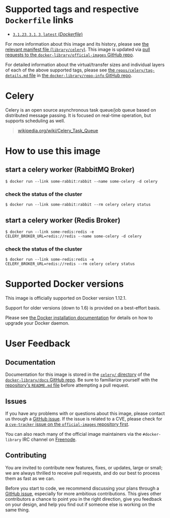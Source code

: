 # Supported tags and respective `Dockerfile` links

-	[`3.1.23`, `3.1`, `3`, `latest` (*Dockerfile*)](https://github.com/docker-library/celery/blob/0652407560f353e749cbe001e8bdbb5db86c2291/Dockerfile)

For more information about this image and its history, please see [the relevant manifest file (`library/celery`)](https://github.com/docker-library/official-images/blob/master/library/celery). This image is updated via [pull requests to the `docker-library/official-images` GitHub repo](https://github.com/docker-library/official-images/pulls?q=label%3Alibrary%2Fcelery).

For detailed information about the virtual/transfer sizes and individual layers of each of the above supported tags, please see [the `repos/celery/tag-details.md` file](https://github.com/docker-library/repo-info/blob/master/repos/celery/tag-details.md) in [the `docker-library/repo-info` GitHub repo](https://github.com/docker-library/repo-info).

# Celery

Celery is an open source asynchronous task queue/job queue based on distributed message passing. It is focused on real-time operation, but supports scheduling as well.

> [wikipedia.org/wiki/Celery_Task_Queue](https://en.wikipedia.org/wiki/Celery_Task_Queue)

# How to use this image

## start a celery worker (RabbitMQ Broker)

```console
$ docker run --link some-rabbit:rabbit --name some-celery -d celery
```

### check the status of the cluster

```console
$ docker run --link some-rabbit:rabbit --rm celery celery status
```

## start a celery worker (Redis Broker)

```console
$ docker run --link some-redis:redis -e CELERY_BROKER_URL=redis://redis --name some-celery -d celery
```

### check the status of the cluster

```console
$ docker run --link some-redis:redis -e CELERY_BROKER_URL=redis://redis --rm celery celery status
```

# Supported Docker versions

This image is officially supported on Docker version 1.12.1.

Support for older versions (down to 1.6) is provided on a best-effort basis.

Please see [the Docker installation documentation](https://docs.docker.com/installation/) for details on how to upgrade your Docker daemon.

# User Feedback

## Documentation

Documentation for this image is stored in the [`celery/` directory](https://github.com/docker-library/docs/tree/master/celery) of the [`docker-library/docs` GitHub repo](https://github.com/docker-library/docs). Be sure to familiarize yourself with the [repository's `README.md` file](https://github.com/docker-library/docs/blob/master/README.md) before attempting a pull request.

## Issues

If you have any problems with or questions about this image, please contact us through a [GitHub issue](https://github.com/docker-library/celery/issues). If the issue is related to a CVE, please check for [a `cve-tracker` issue on the `official-images` repository first](https://github.com/docker-library/official-images/issues?q=label%3Acve-tracker).

You can also reach many of the official image maintainers via the `#docker-library` IRC channel on [Freenode](https://freenode.net).

## Contributing

You are invited to contribute new features, fixes, or updates, large or small; we are always thrilled to receive pull requests, and do our best to process them as fast as we can.

Before you start to code, we recommend discussing your plans through a [GitHub issue](https://github.com/docker-library/celery/issues), especially for more ambitious contributions. This gives other contributors a chance to point you in the right direction, give you feedback on your design, and help you find out if someone else is working on the same thing.
